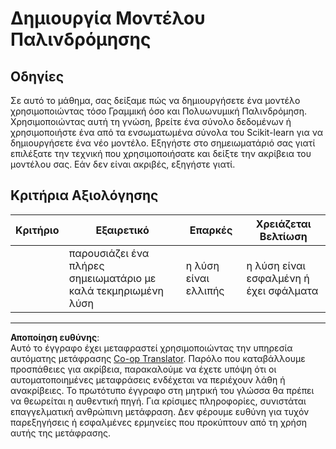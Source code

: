 <!--
CO_OP_TRANSLATOR_METADATA:
{
  "original_hash": "cc471fa89c293bc735dd3a9a0fb79b1b",
  "translation_date": "2025-09-04T23:26:21+00:00",
  "source_file": "2-Regression/3-Linear/assignment.md",
  "language_code": "el"
}
-->
# Δημιουργία Μοντέλου Παλινδρόμησης

## Οδηγίες

Σε αυτό το μάθημα, σας δείξαμε πώς να δημιουργήσετε ένα μοντέλο χρησιμοποιώντας τόσο Γραμμική όσο και Πολυωνυμική Παλινδρόμηση. Χρησιμοποιώντας αυτή τη γνώση, βρείτε ένα σύνολο δεδομένων ή χρησιμοποιήστε ένα από τα ενσωματωμένα σύνολα του Scikit-learn για να δημιουργήσετε ένα νέο μοντέλο. Εξηγήστε στο σημειωματάριό σας γιατί επιλέξατε την τεχνική που χρησιμοποιήσατε και δείξτε την ακρίβεια του μοντέλου σας. Εάν δεν είναι ακριβές, εξηγήστε γιατί.

## Κριτήρια Αξιολόγησης

| Κριτήριο | Εξαιρετικό                                                   | Επαρκές                    | Χρειάζεται Βελτίωση             |
| -------- | ------------------------------------------------------------ | -------------------------- | ------------------------------- |
|          | παρουσιάζει ένα πλήρες σημειωματάριο με καλά τεκμηριωμένη λύση | η λύση είναι ελλιπής       | η λύση είναι εσφαλμένη ή έχει σφάλματα |

---

**Αποποίηση ευθύνης**:  
Αυτό το έγγραφο έχει μεταφραστεί χρησιμοποιώντας την υπηρεσία αυτόματης μετάφρασης [Co-op Translator](https://github.com/Azure/co-op-translator). Παρόλο που καταβάλλουμε προσπάθειες για ακρίβεια, παρακαλούμε να έχετε υπόψη ότι οι αυτοματοποιημένες μεταφράσεις ενδέχεται να περιέχουν λάθη ή ανακρίβειες. Το πρωτότυπο έγγραφο στη μητρική του γλώσσα θα πρέπει να θεωρείται η αυθεντική πηγή. Για κρίσιμες πληροφορίες, συνιστάται επαγγελματική ανθρώπινη μετάφραση. Δεν φέρουμε ευθύνη για τυχόν παρεξηγήσεις ή εσφαλμένες ερμηνείες που προκύπτουν από τη χρήση αυτής της μετάφρασης.